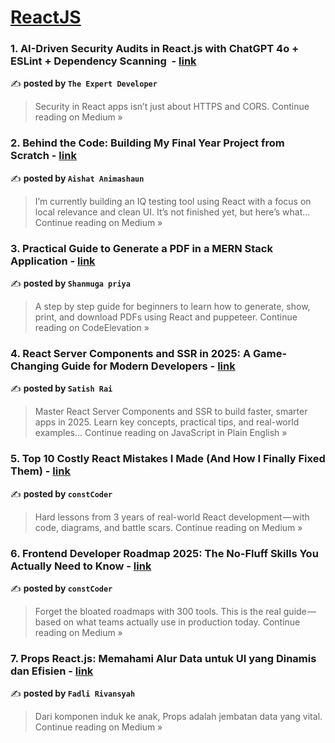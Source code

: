 
<h1><a href=https://medium.com/tag/reactjs/recommended target="_blank" rel="noopener noreferrer">ReactJS</a></h1>
<h3>1.  AI-Driven Security Audits in React.js with ChatGPT 4o + ESLint + Dependency Scanning ️ - <a href="https://the-expert-developer.medium.com/ai-driven-security-audits-in-react-js-with-chatgpt-4o-eslint-dependency-scanning-%EF%B8%8F-3176138ab7e3?source=rss------reactjs-5" target="_blank" rel="noopener noreferrer">link</a></h3>

✍️ **posted by `The Expert Developer`**

<blockquote>Security in React apps isn’t just about HTTPS and CORS.
Continue reading on Medium »</blockquote>

<h3>2. Behind the Code: Building My Final Year Project from Scratch - <a href="https://medium.com/@aishatadeola45/behind-the-scenes-of-my-final-year-project-code-challenges-and-small-wins-1cc665081941?source=rss------reactjs-5" target="_blank" rel="noopener noreferrer">link</a></h3>

✍️ **posted by `Aishat Animashaun`**

<blockquote>I’m currently building an IQ testing tool using React with a focus on local relevance and clean UI. It’s not finished yet, but here’s what…
Continue reading on Medium »</blockquote>

<h3>3. Practical Guide to Generate a PDF in a MERN Stack Application - <a href="https://medium.com/codeelevation/practical-guide-to-generate-a-pdf-in-a-mern-stack-application-d67f98792c79?source=rss------reactjs-5" target="_blank" rel="noopener noreferrer">link</a></h3>

✍️ **posted by `Shanmuga priya`**

<blockquote>A step by step guide for beginners to learn how to generate, show, print, and download PDFs using React and puppeteer.
Continue reading on CodeElevation »</blockquote>

<h3>4. React Server Components and SSR in 2025: A Game-Changing Guide for Modern Developers - <a href="https://javascript.plainenglish.io/react-server-components-and-ssr-in-2025-a-game-changing-guide-for-modern-developers-86eba64f9e0a?source=rss------reactjs-5" target="_blank" rel="noopener noreferrer">link</a></h3>

✍️ **posted by `Satish Rai`**

<blockquote>Master React Server Components and SSR to build faster, smarter apps in 2025. Learn key concepts, practical tips, and real-world examples…
Continue reading on JavaScript in Plain English »</blockquote>

<h3>5. Top 10 Costly React Mistakes I Made (And How I Finally Fixed Them) - <a href="https://medium.com/@ksonuraj1/top-10-costly-react-mistakes-i-made-and-how-i-finally-fixed-them-1198c63437f8?source=rss------reactjs-5" target="_blank" rel="noopener noreferrer">link</a></h3>

✍️ **posted by `constCoder`**

<blockquote>Hard lessons from 3 years of real-world React development — with code, diagrams, and battle scars.
Continue reading on Medium »</blockquote>

<h3>6. Frontend Developer Roadmap 2025: The No-Fluff Skills You Actually Need to Know - <a href="https://medium.com/@ksonuraj1/frontend-developer-roadmap-2025-the-no-fluff-skills-you-actually-need-to-know-a9846c5cf2fd?source=rss------reactjs-5" target="_blank" rel="noopener noreferrer">link</a></h3>

✍️ **posted by `constCoder`**

<blockquote>Forget the bloated roadmaps with 300 tools. This is the real guide — based on what teams actually use in production today.
Continue reading on Medium »</blockquote>

<h3>7. Props React.js: Memahami Alur Data untuk UI yang Dinamis dan Efisien - <a href="https://fadlirvnsyah.medium.com/react-js-mekanisme-penggunaan-props-d28bc4d0c29a?source=rss------reactjs-5" target="_blank" rel="noopener noreferrer">link</a></h3>

✍️ **posted by `Fadli Rivansyah`**

<blockquote>Dari komponen induk ke anak, Props adalah jembatan data yang vital.
Continue reading on Medium »</blockquote>

